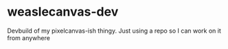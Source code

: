 # weaslecanvas-dev
Devbuild of my pixelcanvas-ish thingy. Just using a repo so I can work on it from anywhere
